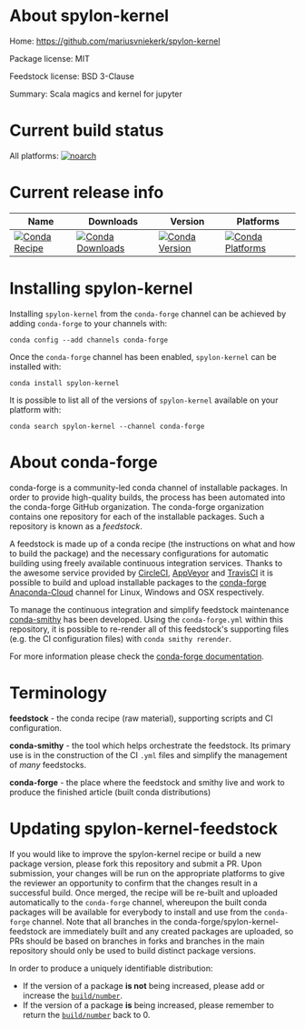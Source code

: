 About spylon-kernel
===================

Home: https://github.com/mariusvniekerk/spylon-kernel

Package license: MIT

Feedstock license: BSD 3-Clause

Summary: Scala magics and kernel for jupyter



Current build status
====================

All platforms:
[![noarch](https://img.shields.io/circleci/project/github/conda-forge/spylon-kernel-feedstock/master.svg?label=noarch)](https://circleci.com/gh/conda-forge/spylon-kernel-feedstock)

Current release info
====================

| Name | Downloads | Version | Platforms |
| --- | --- | --- | --- |
| [![Conda Recipe](https://img.shields.io/badge/recipe-spylon--kernel-green.svg)](https://anaconda.org/conda-forge/spylon-kernel) | [![Conda Downloads](https://img.shields.io/conda/dn/conda-forge/spylon-kernel.svg)](https://anaconda.org/conda-forge/spylon-kernel) | [![Conda Version](https://img.shields.io/conda/vn/conda-forge/spylon-kernel.svg)](https://anaconda.org/conda-forge/spylon-kernel) | [![Conda Platforms](https://img.shields.io/conda/pn/conda-forge/spylon-kernel.svg)](https://anaconda.org/conda-forge/spylon-kernel) |

Installing spylon-kernel
========================

Installing `spylon-kernel` from the `conda-forge` channel can be achieved by adding `conda-forge` to your channels with:

```
conda config --add channels conda-forge
```

Once the `conda-forge` channel has been enabled, `spylon-kernel` can be installed with:

```
conda install spylon-kernel
```

It is possible to list all of the versions of `spylon-kernel` available on your platform with:

```
conda search spylon-kernel --channel conda-forge
```


About conda-forge
=================

conda-forge is a community-led conda channel of installable packages.
In order to provide high-quality builds, the process has been automated into the
conda-forge GitHub organization. The conda-forge organization contains one repository
for each of the installable packages. Such a repository is known as a *feedstock*.

A feedstock is made up of a conda recipe (the instructions on what and how to build
the package) and the necessary configurations for automatic building using freely
available continuous integration services. Thanks to the awesome service provided by
[CircleCI](https://circleci.com/), [AppVeyor](https://www.appveyor.com/)
and [TravisCI](https://travis-ci.org/) it is possible to build and upload installable
packages to the [conda-forge](https://anaconda.org/conda-forge)
[Anaconda-Cloud](https://anaconda.org/) channel for Linux, Windows and OSX respectively.

To manage the continuous integration and simplify feedstock maintenance
[conda-smithy](https://github.com/conda-forge/conda-smithy) has been developed.
Using the ``conda-forge.yml`` within this repository, it is possible to re-render all of
this feedstock's supporting files (e.g. the CI configuration files) with ``conda smithy rerender``.

For more information please check the [conda-forge documentation](https://conda-forge.org/docs/).

Terminology
===========

**feedstock** - the conda recipe (raw material), supporting scripts and CI configuration.

**conda-smithy** - the tool which helps orchestrate the feedstock.
                   Its primary use is in the construction of the CI ``.yml`` files
                   and simplify the management of *many* feedstocks.

**conda-forge** - the place where the feedstock and smithy live and work to
                  produce the finished article (built conda distributions)


Updating spylon-kernel-feedstock
================================

If you would like to improve the spylon-kernel recipe or build a new
package version, please fork this repository and submit a PR. Upon submission,
your changes will be run on the appropriate platforms to give the reviewer an
opportunity to confirm that the changes result in a successful build. Once
merged, the recipe will be re-built and uploaded automatically to the
`conda-forge` channel, whereupon the built conda packages will be available for
everybody to install and use from the `conda-forge` channel.
Note that all branches in the conda-forge/spylon-kernel-feedstock are
immediately built and any created packages are uploaded, so PRs should be based
on branches in forks and branches in the main repository should only be used to
build distinct package versions.

In order to produce a uniquely identifiable distribution:
 * If the version of a package **is not** being increased, please add or increase
   the [``build/number``](https://conda.io/docs/user-guide/tasks/build-packages/define-metadata.html#build-number-and-string).
 * If the version of a package **is** being increased, please remember to return
   the [``build/number``](https://conda.io/docs/user-guide/tasks/build-packages/define-metadata.html#build-number-and-string)
   back to 0.
